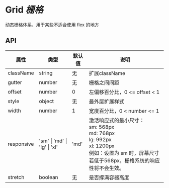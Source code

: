 # Grid *栅格*

动态栅格体系，用于某些不适合使用 flex 的地方

<example />

## API

| 属性 | 类型 | 默认值 | 说明 |
| --- | --- | --- | --- |
| className | string | 无 | 扩展className |
| gutter | number | 无 | 栅格之间间距 |
| offset | number | 0 | 左偏移百分比，0 <= offset < 1 |
| style | object | 无 | 最外层扩展样式 |
| width | number | 1 | 宽度百分比，0 < number <= 1 |
| responsive | 'sm' \| 'md' \| 'lg' \| 'xl' | 'md' | 激活响应式的最小尺寸： <br /> sm: 568px  <br />md: 768px  <br />lg: 992px  <br />xl: 1200px <br /> 例如：设置为 sm 时，屏幕尺寸若低于568px，栅格系统的响应性将不会生效。|
| stretch | boolean | 无 | 是否撑满容器高度 |
